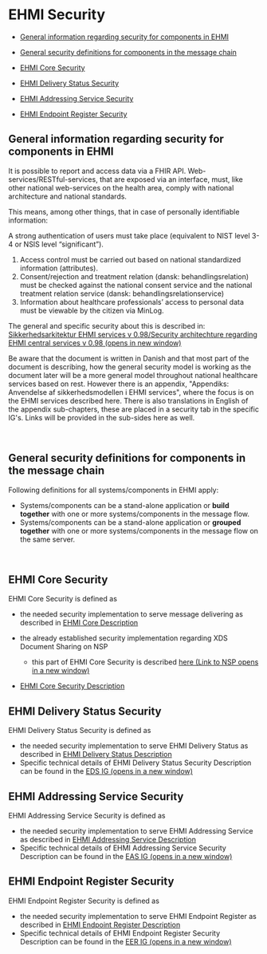 # EHMI Security 

- [General information regarding security for components in EHMI](#general-information-regarding-security-for-components-in-ehmi)

- [General security definitions for components in the message chain](#general-security-definitions-for-components-in-the-message-chain)

- [EHMI Core Security](#ehmi-core-security)

- [EHMI Delivery Status Security](#ehmi-delivery-status-security)

- [EHMI Addressing Service Security](#ehmi-addressing-service-security)

- [EHMI Endpoint Register Security](#ehmi-endpoint-register-security)

## General information regarding security for components in EHMI

It is possible to report and access data via a FHIR API. Web-services/RESTful-services, that are exposed via an interface, must, like other national web-services on the health area, comply with national architecture and national standards.

This means, among other things, that in case of personally identifiable information:

A strong authentication of users must take place (equivalent to NIST level 3-4 or NSIS level “significant”).

1.  Access control must be carried out based on national standardized information (attributes).
2.  Consent/rejection and treatment relation (dansk: behandlingsrelation) must be checked against the national consent service and the national treatment relation service (dansk: behandlingsrelationservice)
3.  Information about healthcare professionals’ access to personal data must be viewable by the citizen via MinLog. 

The general and specific security about this is described in: <a href="./media/Sikkerhedsarkitektur EHMI services v098.pdf" target="_blank">Sikkerhedsarkitektur EHMI services v 0.98/Security architechture regarding EHMI central services v 0.98 (opens in new window)</a>

Be aware that the document is written in Danish and that most part of the document is describing, how the general security model is working as the document later will be a more general model throughout national healthcare services based on rest. However there is an appendix, "Appendiks: Anvendelse af sikkerhedsmodellen i EHMI services", where the focus is on the EHMI services described here. There is also translations in English of the appendix sub-chapters, these are placed in a security tab in the specific IG's. Links will be provided in the sub-sides here as well.

<br/> 

## General security definitions for components in the message chain

Following definitions for all systems/components in EHMI apply: 

-   Systems/components can be a stand-alone application or **build together** with one or more systems/components in the message flow.
-   Systems/components can be a stand-alone application or **grouped together** with one or more systems/components in the message flow on the same server. 

<br/> 

## EHMI Core Security

EHMI Core Security is defined as
- the needed security implementation to serve message delivering as described in [EHMI Core Description](../ecore/index.md#ehmi-core-description)
- the already established security implementation regarding XDS Document Sharing on NSP
    - this part of EHMI Core Security is described <a href="https://www.nspop.dk/display/Web3/E.+Sikkerhed+og+Logning" target="_blank">here (Link to NSP opens in a new window)</a>

- [EHMI Core Security Description](security-specification-of-ehmi-core.md)

## EHMI Delivery Status Security

EHMI Delivery Status Security is defined as
- the needed security implementation to serve EHMI Delivery Status as described in [EHMI Delivery Status Description](../eds/index.md)
- Specific technical details of EHMI Delivery Status Security Description can be found in the <a href="https://build.fhir.org/ig/medcomdk/dk-ehmi-eds/security-eds-english.html" target="_blank">EDS IG (opens in a new window)</a>

## EHMI Addressing Service Security

EHMI Addressing Service Security is defined as
- the needed security implementation to serve EHMI Addressing Service as described in [EHMI Addressing Service Description](../eas/index.md)
- Specific technical details of EHMI Addressing Service Security Description can be found in the <a href="https://build.fhir.org/ig/medcomdk/dk-ehmi-eas/security-eas-english.html" target="_blank">EAS IG (opens in a new window)</a>

## EHMI Endpoint Register Security

EHMI Endpoint Register Security is defined as
- the needed security implementation to serve EHMI Endpoint Register as described in [EHMI Endpoint Register Description](../ees/index.md)
- Specific technical details of EHMI Endpoint Register Security Description can be found in the <a href="https://build.fhir.org/ig/medcomdk/dk-ehmi-eer/security-eer-english.html" target="_blank">EER IG (opens in a new window)</a>

<br/> 
